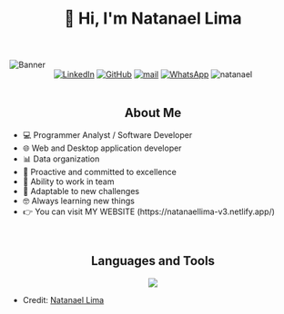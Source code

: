 
<body>
    <header>
         <div align="center"><h1 align="center">👋 Hi, I'm Natanael Lima</h1></div>
    </header>
        <img src="https://i.postimg.cc/rmYBgvFd/banner-github-0.png" alt="Banner" class="banner">
    <div align=center>
        <a href="https://www.linkedin.com/in/natanael-ever-lima-gutierrez-9bb695259/"><img src="https://img.shields.io/badge/Linkedin-0077b5?style=flat&logo=linkedin" alt="LinkedIn" /></a>
        <a href="https://github.com/natanael-lima"><img src="https://img.shields.io/badge/GitHub-214A57?style=flat&logo=github&logoColor=white" alt="GitHub" /></a>
        <a href="natanaelsys@gmail.com"><img src="https://img.shields.io/badge/Mail-C52943?style=flat&logo=gmail&logoColor=white" alt="mail" /></a>
        <a href="https://api.whatsapp.com/send?phone=5493884670317"><img src="https://img.shields.io/badge/Contact-255525?style=flat&logo=whatsapp&logoColor=white" alt="WhatsApp" /></a>
        <a> <img src="https://komarev.com/ghpvc/?username=natanael-lima&label=Profile%20views&color=ba0bea&style=flat" alt="natanael" /> </a>
    </div>
    <div align=left>
     <br>
   <h2 align="center">About Me</h2>
               <ul>
                   <li>💻 Programmer Analyst / Software Developer </li>
                   <li>🌐 Web and Desktop application developer</li>
                   <li>📊 Data organization</li>
                   <li>🚀 Proactive and committed to excellence</li>
                   <li>🤝 Ability to work in team</li>
                   <li>🔧 Adaptable to new challenges</li>
                   <li>🤓 Always learning new things</li>
                   <li>👉 You can visit MY WEBSITE (https://natanaellima-v3.netlify.app/) </li>
               </ul>
            <br>
<h2 align="center">Languages and Tools</h2>
<p align="center">
  <a href="https://skillicons.dev">
    <img src="https://skillicons.dev/icons?i=java,ts,html,css,spring,angular,tailwind,bootstrap,nodejs,hibernate,mysql,mongodb,postgresql,github,git,docker,postman,linux&theme=dark&perline=6" />
  </a>
</p>
<!--<h2 align="center">GitHub Stats</h2>
  <p>
    <img align="left" src="https://github-readme-stats.vercel.app/api/top-langs?username=natanael-lima&show_icons=true&locale=en&layout=compact" alt="natanael-lima" />
  </p>
  <p>&nbsp;
    <img align="center" src="https://github-readme-stats.vercel.app/api?username=natanael-lima&show_icons=true&locale=en" alt="natanael-lima" width="410" />
  </p>-->
</body>
        
* Credit: [Natanael Lima](https://github.com/natanael-lima)
